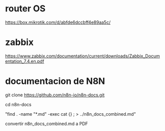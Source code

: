 # router OS
https://box.mikrotik.com/d/abfde6dccbff4e89aa5c/

# zabbix
https://www.zabbix.com/documentation/current/downloads/Zabbix_Documentation_7.4.en.pdf

# documentacion de N8N
git clone https://github.com/n8n-io/n8n-docs.git

cd n8n-docs

"find . -name "*.md" -exec cat {} \; > ../n8n_docs_combined.md"

convertir n8n_docs_combined.md a PDF
